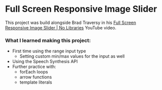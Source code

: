 # Full Screen Responsive Image Slider

This project was build alongside Brad Traversy in his [Full Screen Responsive Image Slider | No Libraries](https://www.youtube.com/watch?v=wWWNrANNO1k&list=PLillGF-RfqbbnEGy3ROiLWk7JMCuSyQtX&index=21) YouTube video.

### What I learned making this project:
- First time using the range input type
  - Setting custom min/max values for the input as well
- Using the Speech Synthesis API
- Further practice with:
  - forEach loops
  - arrow functions
  - template literals